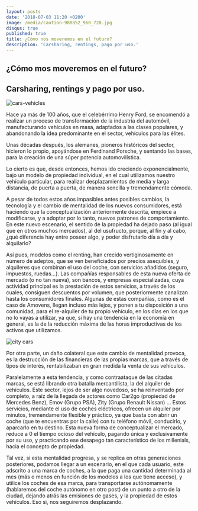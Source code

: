 ```yaml
---
layout: posts
date: '2018-07-03 11:20 +0200'
image: /media/caution-988852_960_720.jpg
disqus: true
published: true
title: ¿Cómo nos moveremos en el futuro?
description: 'Carsharing, rentings, pago por uso.'
---
```

## ¿Cómo mos moveremos en el futuro?
## Carsharing, rentings y pago por uso.

![cars-vehicles]({{site.baseurl}}/media/caution-988852_960_720.jpg)

Hace ya más de 100 años, que el celebérrimo Henry Ford, se encomendó a realizar un proceso de transformación de la industria del automóvil, manufacturando vehículos en masa, adaptados a las clases populares, y abandonando la idea predominante en el sector, vehículos para las élites.

Unas décadas después, los alemanes, pioneros históricos del sector, hicieron lo propio, apoyándose en Ferdinand Porsche, y sentando las bases, para la creación de una súper potencia automovilística.

Lo cierto es que, desde entonces, hemos ido creciendo exponencialmente, bajo un modelo de propiedad individual, en el cual utilizamos nuestro vehículo particular, para realizar desplazamientos de media y larga distancia, de puerta a puerta, de manera sencilla y tremendamente cómoda.

A pesar de todos estos años impasibles antes posibles cambios, la tecnología y el cambio de mentalidad de los nuevos consumidores, está haciendo que la conceptualización anteriormente descrita, empiece a modificarse, y a adoptar por lo tanto, nuevos patrones de comportamiento.
En este nuevo escenario, el sentido de la propiedad ha dejado paso (al igual que en otros muchos mercados), al del usufructo, porque, al fin y al cabo, ¿qué diferencia hay entre poseer algo, y poder disfrutarlo día a día y alquilarlo?

Así pues, modelos como el renting, han crecido vertiginosamente en número de adeptos, que se ven beneficiados por precios asequibles, y alquileres que combinan el uso del coche, con servicios añadidos (seguro, impuestos, ruedas…). Las compañías responsables de esta nueva oferta de mercado (o no tan nueva), son bancos, y empresas especializadas, cuya actividad principal es la prestación de estos servicios, a través de los cuales, consiguen descuentos por volumen, que posteriormente canalizan hasta los consumidores finales.
Algunas de estas compañías, como es el caso de Amovens, llegan incluso más lejos, y ponen a tu disposición a una comunidad, para el re-alquiler de tu propio vehículo, en los días en los que no lo vayas a utilizar, ya que, si hay una tendencia en la economía en general, es la de la reducción máxima de las horas improductivas de los activos que utilizamos.

![city cars]({{site.baseurl}}/media/city-569093_960_720.jpg)

Por otra parte, un daño colateral que este cambio de mentalidad provoca, es la destrucción de las financieras de las propias marcas, que a través de tipos de interés, rentabilizaban en gran medida la venta de sus vehículos.

Paralelamente a esta tendencia, y como contraataque de las citadas marcas, se está librando otra batalla mercantilista, la del alquiler de vehículos. Este sector, lejos de ser algo novedoso, se ha reinventado por completo, a raíz de la llegada de actores como Car2go (propiedad de Mercedes Benz), Emov (Grupo PSA), Zity (Grupo Renault Nissan) …
Estos servicios, mediante el uso de coches eléctricos, ofrecen un alquiler por minutos, tremendamente flexible y práctico, ya que basta con abrir un coche (que te encuentras por la calle) con tu teléfono móvil, conducirlo, y aparcarlo en tu destino. Esta nueva forma de conceptualizar el mercado, reduce a 0 el tiempo ocioso del vehículo, pagando única y exclusivamente por su uso, y practicando ese desapego tan característico de los millenials, hacia el concepto de propiedad. 

Tal vez, si esta mentalidad progresa, y se replica en otras generaciones posteriores, podamos llegar a un escenario, en el que cada usuario, este adscrito a una marca de coches, a la que paga una cantidad determinada al mes (más o menos en función de los modelos a los que tiene acceso), y utilice los coches de esa marca, para transportarse autónomamente (hablaremos del coche autónomo en otro post) de un punto a otro de la ciudad, dejando atrás las emisiones de gases, y la propiedad de estos vehículos. Eso si, nos seguiremos desplazando.



